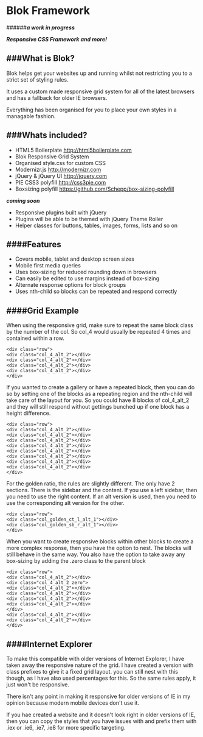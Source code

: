 Blok Framework 
==============

######***a work in progress***
  
***Responsive CSS Framework and more!***

###What is Blok?
---

Blok helps get your websites up and running whilst not restricting you to a strict set of styling rules. 

It uses a custom made responsive grid system for all of the latest browsers and has a fallback for older IE browsers. 

Everything has been organised for you to place your own styles in a managable fashion.

###Whats included?
---
* HTML5 Boilerplate <http://html5boilerplate.com>
* Blok Responsive Grid System
* Organised style.css for custom CSS
* Modernizr.js <http://modernizr.com>
* jQuery & jQuery UI <http://jquery.com>
* PIE CSS3 polyfill <http://css3pie.com>
* Boxsizing polyfill <https://github.com/Schepp/box-sizing-polyfill>

***coming soon***

* Responsive plugins built with jQuery
* Plugins will be able to be themed with jQuery Theme Roller
* Helper classes for buttons, tables, images, forms, lists and so on
  
####Features
---
* Covers mobile, tablet and desktop screen sizes
* Mobile first media queries
* Uses box-sizing for reduced rounding down in browsers
* Can easily be edited to use margins instead of box-sizing
* Alternate response options for block groups
* Uses nth-child so blocks can be repeated and respond correctly

####Grid Example
---
When using the responsive grid, make sure to repeat the same block class by the number of the col. So col_4 would usually be repeated 4 times and contained within a row.
  
`<div class="row">`  
    `<div class="col_4_alt_2"></div>`  
	`<div class="col_4_alt_2"></div>`  
	`<div class="col_4_alt_2"></div>`  
	`<div class="col_4_alt_2"></div>`  
`</div>`  

If you wanted to create a gallery or have a repeated block, then you can do so by setting one of the blocks as a repeating region and the nth-child will take care of the layout for you. So you could have 8 blocks of col_4_alt_2 and they will still respond without gettings bunched up if one block has a height difference. 

`<div class="row">`  
   	`<div class="col_4_alt_2"></div>`  
	`<div class="col_4_alt_2"></div>`  
	`<div class="col_4_alt_2"></div>`  
	`<div class="col_4_alt_2"></div>`  
	`<div class="col_4_alt_2"></div>`  
	`<div class="col_4_alt_2"></div>`  
	`<div class="col_4_alt_2"></div>`  
	`<div class="col_4_alt_2"></div>`   
`</div>` 
  
For the golden ratio, the rules are slightly different. The only have 2 sections. There is the sidebar and the content. If you use a left sidebar, then you need to use the right content. If an alt version is used, then you need to use the corresponding alt version for the other. 
  
`<div class="row">`  
	`<div class="col_golden_ct_l_alt_1"></div>`  
	`<div class="col_golden_sb_r_alt_1"></div>`  
`</div>`  

When you want to create responsive blocks within other blocks to create a more complex response, then you have the option to nest. The blocks will still behave in the same way. You also have the option to take away any box-sizing by adding the .zero class to the parent block

`<div class="row">`  
   	`<div class="col_4_alt_2"></div>`  
	`<div class="col_4_alt_2 zero">`  
	`<div class="col_4_alt_2"></div>`  
	`<div class="col_4_alt_2"></div>`  
	`<div class="col_4_alt_2"></div>`  
	`<div class="col_4_alt_2"></div>`  
	`</div>`  
	`<div class="col_4_alt_2"></div>`  
	`<div class="col_4_alt_2"></div>`     
`</div>`

####Internet Explorer
---
To make this compatible with older versions of Internet Explorer, I have taken away the responsive nature of the grid. I have created a version with class prefixes to give it a fixed grid layout. you can still nest with this though, as I have also used percentages for this. So the same rules apply, it just won't be responsive. 

There isn't any point in making it responsive for older versions of IE in my opinion because modern mobile devices don't use it. 

If you hae created a website and it doesn't look right in older versions of IE, then you can copy the styles that you have issues with and prefix them with .iex or .ie6, .ie7, .ie8 for more specific targeting. 